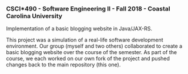 ### CSCI*490 - Software Engineering II - Fall 2018 - Coastal Carolina University

Implementation of a basic blogging website in Java/JAX-RS. 

This project was a simulation of a real-life software development environment. Our group (myself and two others) collaborated to create a basic blogging website over the course of the semester. As part of the course, we each worked on our own fork of the project and pushed changes back to the main repository (this one). 
